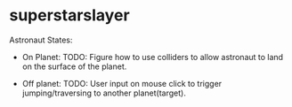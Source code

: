 # superstarslayer

Astronaut
States:
  - On Planet:
    TODO: Figure how to use colliders to allow astronaut to land on the surface of the planet.

  - Off planet:
  TODO: User input on mouse click to trigger jumping/traversing to another planet(target).
